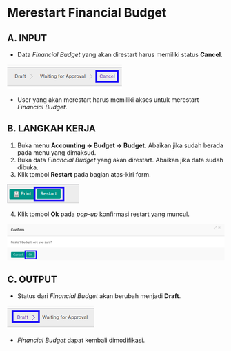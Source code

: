# Merestart Financial Budget

## A. INPUT

* Data *Financial Budget* yang akan direstart harus memiliki status **Cancel**.

![](../../img/financial-budget/status-input-cancel.png)

* User yang akan merestart harus memiliki akses untuk merestart *Financial Budget*.

## B. LANGKAH KERJA

1. Buka menu **Accounting -> Budget -> Budget**. Abaikan jika sudah berada pada menu yang dimaksud.
2. Buka data *Financial Budget* yang akan direstart. Abaikan jika data sudah dibuka.
3. Klik tombol **Restart** pada bagian atas-kiri form.

![](../../img/financial-budget/tombol-restart.png)

4. Klik tombol **Ok** pada *pop-up* konfirmasi restart yang muncul.

![](../../img/financial-budget/pop-up-konfirmasi-restart.png)

## C. OUTPUT

* Status dari *Financial Budget* akan berubah menjadi **Draft**.

![](../../img/financial-budget/status-input-draft.png)

* *Financial Budget* dapat kembali dimodifikasi.
